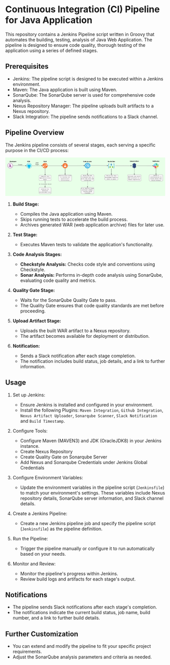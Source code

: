 # Continuous Integration (CI) Pipeline for Java Application

This repository contains a Jenkins Pipeline script written in Groovy that automates the building, testing, analysis of Java Web Application. The pipeline is designed to ensure code quality, thorough testing of the application using a series of defined stages.

## Prerequisites

- Jenkins: The pipeline script is designed to be executed within a Jenkins environment.
- Maven: The Java application is built using Maven.
- SonarQube: The SonarQube server is used for comprehensive code analysis.
- Nexus Repository Manager: The pipeline uploads built artifacts to a Nexus repository.
- Slack Integration: The pipeline sends notifications to a Slack channel.

## Pipeline Overview

The Jenkins pipeline consists of several stages, each serving a specific purpose in the CI/CD process:

![screenshot](https://github.com/Kartikdudeja/ci-pipeline-java-app/blob/main/CI_Pipeline_Java_App_v1.png)

1. **Build Stage:**
   - Compiles the Java application using Maven.
   - Skips running tests to accelerate the build process.
   - Archives generated WAR (web application archive) files for later use.

2. **Test Stage:**
   - Executes Maven tests to validate the application's functionality.

3. **Code Analysis Stages:**
   - **Checkstyle Analysis:** Checks code style and conventions using Checkstyle.
   - **Sonar Analysis:** Performs in-depth code analysis using SonarQube, evaluating code quality and metrics.

4. **Quality Gate Stage:**
   - Waits for the SonarQube Quality Gate to pass.
   - The Quality Gate ensures that code quality standards are met before proceeding.

5. **Upload Artifact Stage:**
   - Uploads the built WAR artifact to a Nexus repository.
   - The artifact becomes available for deployment or distribution.

6. **Notification:**
   - Sends a Slack notification after each stage completion.
   - The notification includes build status, job details, and a link to further information.

## Usage

1. Set up Jenkins:
   - Ensure Jenkins is installed and configured in your environment.
   - Install the following Plugins: `Maven Integration`, `Github Integration`, `Nexus Artifact Uploader`, `Sonarqube Scanner`, `Slack Notification` and `Build Timestamp`.
 
2. Configure Tools:
   - Configure Maven (MAVEN3) and JDK (OracleJDK8) in your Jenkins instance.
   - Create Nexus Repository
   - Create Quality Gate on Sonarqube Server
   - Add Nexus and Sonarqube Credentials under Jenkins Global Credentials

3. Configure Environment Variables:
   - Update the environment variables in the pipeline script (`Jenkinsfile`) to match your environment's settings. These variables include Nexus repository details, SonarQube server information, and Slack channel details.

4. Create a Jenkins Pipeline:
   - Create a new Jenkins pipeline job and specify the pipeline script (`Jenkinsfile`) as the pipeline definition.

5. Run the Pipeline:
   - Trigger the pipeline manually or configure it to run automatically based on your needs.

6. Monitor and Review:
   - Monitor the pipeline's progress within Jenkins.
   - Review build logs and artifacts for each stage's output.

## Notifications

- The pipeline sends Slack notifications after each stage's completion.
- The notifications indicate the current build status, job name, build number, and a link to further build details.

## Further Customization

- You can extend and modify the pipeline to fit your specific project requirements.
- Adjust the SonarQube analysis parameters and criteria as needed.

